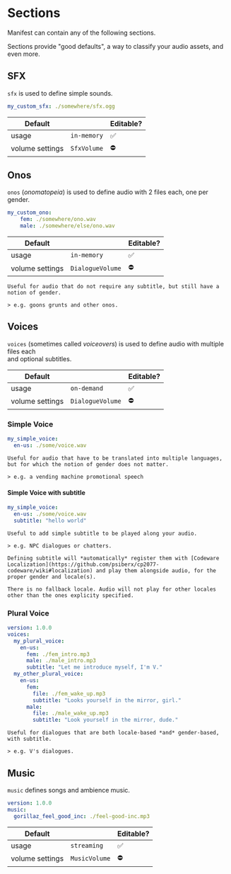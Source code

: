 # Sections

Manifest can contain any of the following sections.

Sections provide "good defaults", a way to classify your audio assets, and even more.

## SFX

`sfx` is used to define simple sounds.

```yml
my_custom_sfx: ./somewhere/sfx.ogg
```

| Default         |                  | Editable? |
|-----------------|------------------|-----------|
| usage           | `in-memory`      |✅         |
| volume settings | `SfxVolume`      |⛔         |

## Onos

`onos` (*onomatopeia*) is used to define audio with 2 files each, one per gender.

```yml
my_custom_ono:
    fem: ./somewhere/ono.wav
    male: ./somewhere/else/ono.wav
```

| Default         |                  | Editable? |
|-----------------|------------------|-----------|
| usage           | `in-memory`      |✅         |
| volume settings | `DialogueVolume` |⛔         |

```admonish info
Useful for audio that do not require any subtitle, but still have a notion of gender.

> e.g. goons grunts and other onos.
```

## Voices

`voices` (sometimes called *voiceovers*) is used to define audio with multiple files each  
and optional subtitles.

| Default         |                  | Editable? |
|-----------------|------------------|-----------|
| usage           | `on-demand`      |✅         |
| volume settings | `DialogueVolume` |⛔         |

### Simple Voice

```yml
my_simple_voice:
  en-us: ./some/voice.wav
```

```admonish info
Useful for audio that have to be translated into multiple languages, but for which the notion of gender does not matter.

> e.g. a vending machine promotional speech
```

#### Simple Voice with subtitle

```yml
my_simple_voice:
  en-us: ./some/voice.wav
  subtitle: "hello world"
```

```admonish info
Useful to add simple subtitle to be played along your audio.

> e.g. NPC dialogues or chatters.
```

```admonish tip
Defining subtitle will *automatically* register them with [Codeware Localization](https://github.com/psiberx/cp2077-codeware/wiki#localization) and play them alongside audio, for the proper gender and locale(s).
```

```admonish warning
There is no fallback locale. Audio will not play for other locales other than the ones explicity specified.
```

### Plural Voice

```yml
version: 1.0.0
voices:
  my_plural_voice:
    en-us:
      fem: ./fem_intro.mp3
      male: ./male_intro.mp3
      subtitle: "Let me introduce myself, I'm V."
  my_other_plural_voice:
    en-us:
      fem:
        file: ./fem_wake_up.mp3
        subtitle: "Looks yourself in the mirror, girl."
      male:
        file: ./male_wake_up.mp3
        subtitle: "Look yourself in the mirror, dude."
```

```admonish info
Useful for dialogues that are both locale-based *and* gender-based, with subtitle.

> e.g. V's dialogues.
```

## Music

`music` defines songs and ambience music.

```yml
version: 1.0.0
music:
  gorillaz_feel_good_inc: ./feel-good-inc.mp3
```

| Default         |               | Editable? |
|-----------------|---------------|-----------|
| usage           | `streaming`   |✅         |
| volume settings | `MusicVolume` |⛔         |


